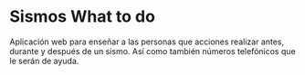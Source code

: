 # Sismos What to do

Aplicación web para enseñar a las personas que acciones realizar antes, durante y después de un sismo. Así como también números telefónicos que le serán de ayuda.
